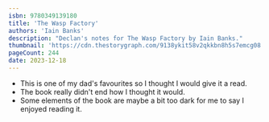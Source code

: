 ```yaml
---
isbn: 9780349139180
title: 'The Wasp Factory'
authors: 'Iain Banks'
description: "Declan's notes for The Wasp Factory by Iain Banks."
thumbnail: 'https://cdn.thestorygraph.com/9138ykit58v2qkkbn8h5s7emcg08'
pageCount: 244
date: 2023-12-18
---
```


- This is one of my dad's favourites so I thought I would give it a read.
- The book really didn't end how I thought it would.
- Some elements of the book are maybe a bit too dark for me to say I enjoyed reading it.
